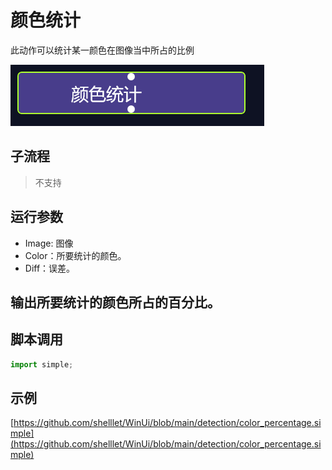 # 颜色统计 
此动作可以统计某一颜色在图像当中所占的比例

![action](./images/2023-01-20_204042.png ':size=90%')


## 子流程

> 不支持


## 运行参数

* Image: 图像
* Color：所要统计的颜色。 
* Diff：误差。


## 输出所要统计的颜色所占的百分比。


## 脚本调用

```python
import simple;

```

## 示例

[https://github.com/shelllet/WinUi/blob/main/detection/color_percentage.simple](https://github.com/shelllet/WinUi/blob/main/detection/color_percentage.simple)
